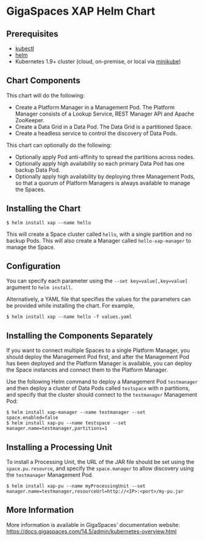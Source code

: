 # GigaSpaces XAP Helm Chart

## Prerequisites

* [kubectl](https://kubernetes.io/docs/tasks/tools/install-kubectl/)
* [helm](https://docs.helm.sh/using_helm/#quickstart-guide)
* Kubernetes 1.9+ cluster (cloud, on-premise, or local via [minikube](https://kubernetes.io/docs/setup/minikube/))

## Chart Components

This chart will do the following:

* Create a Platform Manager in a Management Pod. The Platform Manager consists of a Lookup Service, REST Manager API and Apache ZooKeeper.
* Create a Data Grid in a Data Pod. The Data Grid is a partitioned Space.
* Create a headless service to control the discovery of Data Pods.

This chart can optionally do the following:

* Optionally apply Pod anti-affinity to spread the partitions across nodes.
* Optionally apply high availability so each primary Data Pod has one backup Data Pod.
* Optionally apply high availability by deploying three Management Pods, so that a quorum of Platform Managers is always available to manage the Spaces.


## Installing the Chart

```console
$ helm install xap --name hello
```

This will create a Space cluster called `hello`, with a single partition and no backup Pods.
This will also create a Manager called `hello-xap-manager` to manage the Space.

## Configuration

You can specify each parameter using the `--set key=value[,key=value]` argument to `helm install`.

Alternatively, a YAML file that specifies the values for the parameters can be provided while installing the chart. For example,

```console
$ helm install xap --name hello -f values.yaml
```

## Installing the Components Separately

If you want to connect multiple Spaces to a single Platform Manager, you should deploy the Management Pod first,
and after the Management Pod has been deployed and the Platform Manager is available, you can deploy the Space
instances and connect them to the Platform Manager.

Use the following Helm command to deploy a Management Pod `testmanager` and then deploy a cluster of Data Pods
called `testspace` with n partitions, and specify that the cluster should connect to the `testmanager` Management Pod:

```console
$ helm install xap-manager --name testmanager --set space.enabled=false
$ helm install xap-pu --name testspace --set manager.name=testmanager,partitions=1

```

## Installing a Processing Unit

To install a Processing Unit, the URL of the JAR file should be set using the `space.pu.resource`, and
specify the `space.manager` to allow discovery using the `testmanager` Management Pod.

```console
$ helm install xap-pu --name myProcessingUnit --set manager.name=testmanager,resourceUrl=http://<IP>:<port>/my-pu.jar
```

## More Information

More information is available in GigaSpaces' documentation website:
https://docs.gigaspaces.com/14.5/admin/kubernetes-overview.html